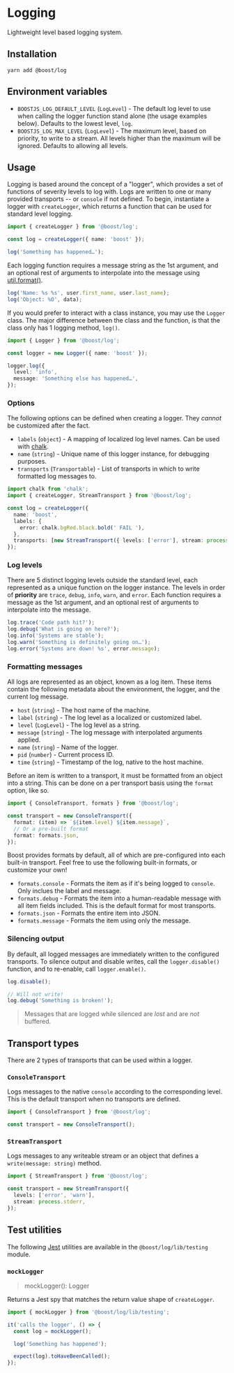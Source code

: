 # Logging

Lightweight level based logging system.

## Installation

```
yarn add @boost/log
```

## Environment variables

- `BOOSTJS_LOG_DEFAULT_LEVEL` (`LogLevel`) - The default log level to use when calling the logger
  function stand alone (the usage examples below). Defaults to the lowest level, `log`.
- `BOOSTJS_LOG_MAX_LEVEL` (`LogLevel`) - The maximum level, based on priority, to write to a stream.
  All levels higher than the maximum will be ignored. Defaults to allowing all levels.

## Usage

Logging is based around the concept of a "logger", which provides a set of functions of severity
levels to log with. Logs are written to one or many provided transports -- or `console` if not
defined. To begin, instantiate a logger with `createLogger`, which returns a function that can be
used for standard level logging.

```ts
import { createLogger } from '@boost/log';

const log = createLogger({ name: 'boost' });

log('Something has happened…');
```

Each logging function requires a message string as the 1st argument, and an optional rest of
arguments to interpolate into the message using
[util.format()](https://nodejs.org/api/util.html#util_util_format_format_args).

```ts
log('Name: %s %s', user.first_name, user.last_name);
log('Object: %O', data);
```

If you would prefer to interact with a class instance, you may use the `Logger` class. The major
difference between the class and the function, is that the class only has 1 logging method, `log()`.

```ts
import { Logger } from '@boost/log';

const logger = new Logger({ name: 'boost' });

logger.log({
  level: 'info',
  message: 'Something else has happened…',
});
```

### Options

The following options can be defined when creating a logger. They _cannot_ be customized after the
fact.

- `labels` (`object`) - A mapping of localized log level names. Can be used with
  [chalk](https://www.npmjs.com/package/chalk).
- `name` (`string`) - Unique name of this logger instance, for debugging purposes.
- `transports` (`Transportable`) - List of transports in which to write formatted log messages to.

```ts
import chalk from 'chalk';
import { createLogger, StreamTransport } from '@boost/log';

const log = createLogger({
  name: 'boost',
  labels: {
    error: chalk.bgRed.black.bold(' FAIL '),
  },
  transports: [new StreamTransport({ levels: ['error'], stream: process.stderr })],
});
```

### Log levels

There are 5 distinct logging levels outside the standard level, each represented as a unique
function on the logger instance. The levels in order of **priority** are `trace`, `debug`, `info`,
`warn`, and `error`. Each function requires a message as the 1st argument, and an optional rest of
arguments to interpolate into the message.

```ts
log.trace('Code path hit?');
log.debug('What is going on here?');
log.info('Systems are stable');
log.warn('Something is definitely going on…');
log.error('Systems are down! %s', error.message);
```

### Formatting messages

All logs are represented as an object, known as a log item. These items contain the following
metadata about the environment, the logger, and the current log message.

- `host` (`string`) - The host name of the machine.
- `label` (`string`) - The log level as a localized or customized label.
- `level` (`LogLevel`) - The log level as a string.
- `message` (`string`) - The log message with interpolated arguments applied.
- `name` (`string`) - Name of the logger.
- `pid` (`number`) - Current process ID.
- `time` (`string`) - Timestamp of the log, native to the host machine.

Before an item is written to a transport, it must be formatted from an object into a string. This
can be done on a per transport basis using the `format` option, like so.

```ts
import { ConsoleTransport, formats } from '@boost/log';

const transport = new ConsoleTransport({
  format: (item) => `${item.level} ${item.message}`,
  // Or a pre-built format
  format: formats.json,
});
```

Boost provides formats by default, all of which are pre-configured into each built-in transport.
Feel free to use the following built-in formats, or customize your own!

- `formats.console` - Formats the item as if it's being logged to `console`. Only inclues the label
  and message.
- `formats.debug` - Formats the item into a human-readable message with all item fields included.
  This is the default format for most transports.
- `formats.json` - Formats the entire item into JSON.
- `formats.message` - Formats the item using only the message.

### Silencing output

By default, all logged messages are immediately written to the configured transports. To silence
output and disable writes, call the `logger.disable()` function, and to re-enable, call
`logger.enable()`.

```ts
log.disable();

// Will not write!
log.debug('Something is broken!');
```

> Messages that are logged while silenced are _lost_ and are _not_ buffered.

## Transport types

There are 2 types of transports that can be used within a logger.

### `ConsoleTransport`

Logs messages to the native `console` according to the corresponding level. This is the default
transport when no transports are defined.

```ts
import { ConsoleTransport } from '@boost/log';

const transport = new ConsoleTransport();
```

### `StreamTransport`

Logs messages to any writeable stream or an object that defines a `write(message: string)` method.

```ts
import { StreamTransport } from '@boost/log';

const transport = new StreamTransport({
  levels: ['error', 'warn'],
  stream: process.stderr,
});
```

## Test utilities

The following [Jest](https://github.com/facebook/jest) utilities are available in the
`@boost/log/lib/testing` module.

### `mockLogger`

> mockLogger(): Logger

Returns a Jest spy that matches the return value shape of `createLogger`.

```ts
import { mockLogger } from '@boost/log/lib/testing';

it('calls the logger', () => {
  const log = mockLogger();

  log('Something has happened');

  expect(log).toHaveBeenCalled();
});
```

